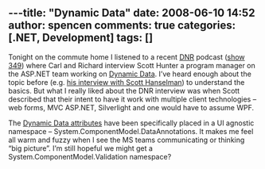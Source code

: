 ---title: "Dynamic Data"
date: 2008-06-10 14:52
author: spencen
comments: true
categories: [.NET, Development]
tags: []
---
Tonight on the commute home I listened to a recent [DNR](http://www.dotnetrocks.com/) podcast ([show 349](http://www.dotnetrocks.com/default.aspx?showNum=349)) where Carl and Richard interview Scott Hunter a program manager on the ASP.NET team working on [Dynamic Data](http://code.msdn.microsoft.com/dynamicdata). I’ve heard enough about the topic before (e.g. [his interview with Scott Hanselman](http://www.hanselminutes.com/default.aspx?showID=127)) to understand the basics. But what I really liked about the DNR interview was when Scott described that their intent to have it work with multiple client technologies – web forms, MVC ASP.NET, Silverlight and one would have to assume WPF.
  

The [Dynamic Data attributes](http://blogs.msdn.com/mairaw/default.aspx) have been specifically placed in a UI agnostic namespace – System.ComponentModel.DataAnnotations. It makes me feel all warm and fuzzy when I see the MS teams communicating or thinking “big picture”. I’m still hopeful we might get a System.ComponentModel.Validation namespace?


